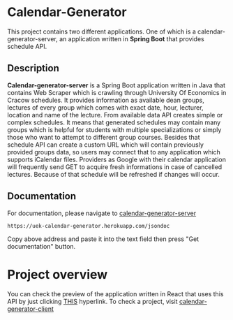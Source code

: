 # Calendar-Generator
This project contains two different applications. One of which is a calendar-generator-server, an application written in **Spring Boot** that provides schedule API. 

## Description
**Calendar-generator-server** is a Spring Boot application written in Java that contains Web Scraper which is crawling through University Of Economics in Cracow schedules. It provides information as available dean groups, lectures of every group which comes with exact date, hour, lecturer, location and name of the lecture. From available data API creates simple or complex schedules. It means that generated schedules may contain many groups which is helpful for students with multiple specializations or simply those who want to attempt to different group courses. Besides that schedule API can create a custom URL which will contain previously provided groups data, so users may connect that to any application which supports iCalendar files. Providers as Google with their calendar application will frequently send GET to acquire fresh informations in case of cancelled lectures. Because of that schedule will be refreshed if changes will occur.

## Documentation
For documentation, please navigate to <a href="https://uek-calendar-generator.herokuapp.com/jsondoc-ui.html" target="_blank">calendar-generator-server</a> 
```
https://uek-calendar-generator.herokuapp.com/jsondoc
```
Copy above address and paste it into the  text field then press "Get documentation" button.
 # Project overview
You can check the preview of the application written in React that uses this API by just clicking <a href="https://sirazor.github.io/calendar-generator-client/" target="_blank">THIS</a> hyperlink. To check a project, visit <a href="https://github.com/SiRazoR/calendar-generator-client" target="_blank">calendar-generator-client</a>
 
